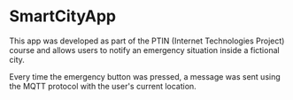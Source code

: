 # SmartCityApp
This app was developed as part of the PTIN (Internet Technologies Project) course and allows users to notify an emergency situation inside a fictional city.

Every time the emergency button was pressed, a message was sent using the MQTT protocol with the user's current location.
